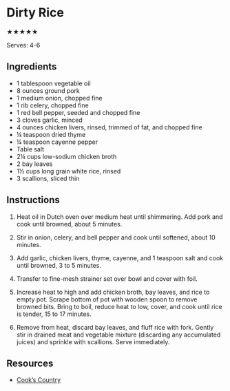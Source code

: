 # Dirty Rice

★★★★★

Serves: 4-6

## Ingredients

* 1 tablespoon vegetable oil
* 8 ounces ground pork
* 1 medium onion, chopped fine
* 1 rib celery, chopped fine
* 1 red bell pepper, seeded and chopped fine
* 3 cloves garlic, minced
* 4 ounces chicken livers, rinsed, trimmed of fat, and chopped fine
* ¼ teaspoon dried thyme
* ¼ teaspoon cayenne pepper
* Table salt
* 2¼ cups low-sodium chicken broth
* 2 bay leaves
* 1½ cups long grain white rice, rinsed
* 3 scallions, sliced thin

## Instructions

1. Heat oil in Dutch oven over medium heat until shimmering. Add pork and cook until browned, about 5 minutes.

2. Stir in onion, celery, and bell pepper and cook until softened, about 10 minutes.

3. Add garlic, chicken livers, thyme, cayenne, and 1 teaspoon salt and cook until browned, 3 to 5 minutes.

4. Transfer to fine-mesh strainer set over bowl and cover with foil.

5. Increase heat to high and add chicken broth, bay leaves, and rice to empty pot. Scrape bottom of pot with wooden spoon to remove browned bits. Bring to boil, reduce heat to low, cover, and cook until rice is tender, 15 to 17 minutes.

6. Remove from heat, discard bay leaves, and fluff rice with fork. Gently stir in drained meat and vegetable mixture (discarding any accumulated juices) and sprinkle with scallions. Serve immediately.

## Resources

* [Cook’s Country](http://www.cookscountry.com/recipes/2380-down-n-dirty-rice)
